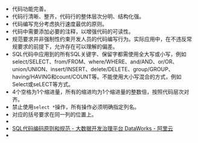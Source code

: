 - 代码功能完善。
- 代码行清晰、整齐，代码行的整体层次分明、结构化强。
- 代码编写充分考虑执行速度最优的原则。
- 代码中需要添加必要的注释，以增强代码的可读性。
- 规范要求并非强制性约束开发人员的代码编写行为。实际应用中，在不违反常规要求的前提下，允许存在可以理解的偏差。
- SQL代码中应用到的所有SQL关键字、保留字都需使用全大写或小写，例如select/SELECT、from/FROM、where/WHERE、and/AND、or/OR、union/UNION、insert/INSERT、delete/DELETE、group/GROUP、having/HAVING和count/COUNT等。不能使用大小写混合的方式，例如Select或seLECT等方式。
- 4个空格为1个缩进量，所有的缩进均为1个缩进量的整数倍，按照代码层次对齐。
- 禁止使用`select *`操作，所有操作必须明确指定列名。
- 对应的括号要求在同一列的位置上。
-
- [SQL代码编码原则和规范 - 大数据开发治理平台 DataWorks - 阿里云](https://www.alibabacloud.com/help/zh/dataworks/user-guide/sql-coding-guidelines-and-specifications)
-